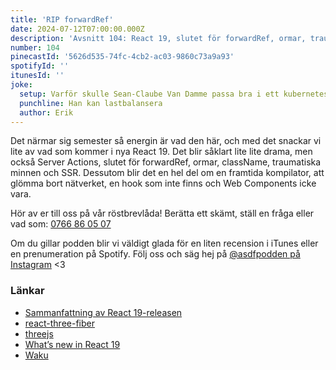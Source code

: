 ```yaml
---
title: 'RIP forwardRef'
date: 2024-07-12T07:00:00.000Z
description: 'Avsnitt 104: React 19, slutet för forwardRef, ormar, traumatiska minnen, SSR och mycket annat.'
number: 104
pinecastId: '5626d535-74fc-4cb2-ac03-9860c73a9a93'
spotifyId: ''
itunesId: ''
joke:
  setup: Varför skulle Sean-Claube Van Damme passa bra i ett kuberneteskluster?
  punchline: Han kan lastbalansera
  author: Erik
---
```


Det närmar sig semester så energin är vad den här, och med det snackar vi lite av vad som kommer i nya React 19. Det blir såklart lite lite drama, men också Server Actions, slutet för forwardRef, ormar, className, traumatiska minnen och SSR. Dessutom blir det en hel del om en framtida kompilator, att glömma bort nätverket, en hook som inte finns och Web Components icke vara.

Hör av er till oss på vår röstbrevlåda! Berätta ett skämt, ställ en fråga eller vad som: [0766 86 05 07](tel:+46766860507)

Om du gillar podden blir vi väldigt glada för en liten recension i iTunes eller en prenumeration på Spotify. Följ oss och säg hej på [@asdfpodden på Instagram](https://www.instagram.com/asdfpodden/) &lt;3

### Länkar

- [Sammanfattning av React 19-releasen](https://www.reddit.com/r/reactjs/comments/1dz2y5u/comment/lcgini9/?utm_source=share&utm_medium=web3x&utm_name=web3xcss&utm_term=1&utm_content=share_button)
- [react-three-fiber](https://docs.pmnd.rs/react-three-fiber/getting-started/introduction)
- [threejs](https://threejs.org/)
- [What’s new in React 19](https://react.dev/blog/2024/04/25/react-19)
- [Waku](https://waku.gg/)
